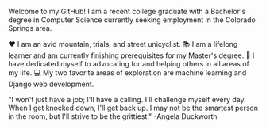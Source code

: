 Welcome to my GitHub! I am a recent college graduate with a Bachelor's degree in Computer Science currently seeking employment in the Colorado Springs area.



❤️ I am an avid mountain, trials, and street unicyclist. 
📚 I am a lifelong learner and am currently finishing prerequisites for my Master's degree.
🤝 I have dedicated myself to advocating for and helping others in all areas of my life. 
💻 My two favorite areas of exploration are machine learning and Django web development.



"I won't just have a job; I'll have a calling. I'll challenge myself every day. When I get knocked down, I'll get back up. I may not be the smartest person in the room, but I'll strive to be the grittiest." -Angela Duckworth
